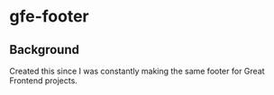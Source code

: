 # gfe-footer

## Background

Created this since I was constantly making the same footer for Great Frontend projects.
